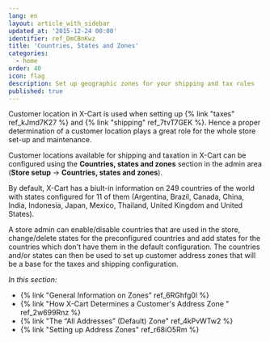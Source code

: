 ```yaml
---
lang: en
layout: article_with_sidebar
updated_at: '2015-12-24 00:00'
identifier: ref_DmCBnKwz
title: 'Countries, States and Zones'
categories:
  - home
order: 40
icon: flag
description: Set up geographic zones for your shipping and tax rules
published: true
---
```

Customer location in X-Cart is used when setting up {% link "taxes" ref_kJmd7K27 %} and {% link "shipping" ref_7tvT7GEK %}. Hence a proper determination of a customer location plays a great role for the whole store set-up and maintenance.

Customer locations available for shipping and taxation in X-Cart can be configured using the **Countries, states and zones** section in the admin area (**Store setup** -> **Countries, states and zones**).

By default, X-Cart has a biult-in information on 249 countries of the world with states configured for 11 of them (Argentina, Brazil, Canada, China, India, Indonesia, Japan, Mexico, Thailand, United Kingdom and United States). 

A store admin can enable/disable countries that are used in the store, change/delete states for the preconfigured countries and add states for the countries which don't have them in the default configuration. The countries and/or states can then be used to set up customer address zones that will be a base for the taxes and shipping configuration.

_In this section:_

*   {% link "General Information on Zones" ref_6RGhfg0l %}
*   {% link "How X-Cart Determines a Customer's Address Zone " ref_2w699Rnz %}
*   {% link "The “All Addresses” (Default) Zone" ref_4kPvWTw2 %}
*   {% link "Setting up Address Zones" ref_r68iO5Rm %}
